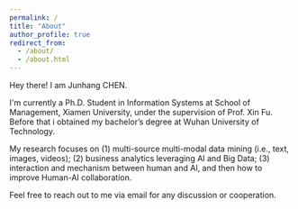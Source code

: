 ```yaml
---
permalink: /
title: "About"
author_profile: true
redirect_from: 
  - /about/
  - /about.html
---
```

Hey there! I am Junhang CHEN.

I'm currently a Ph.D. Student in Information Systems at School of Management, Xiamen University, under the supervision of Prof. Xin Fu. Before that i obtained my bachelor’s degree at Wuhan University of Technology.

My research focuses on (1) multi-source multi-modal data mining (i.e., text, images, videos); (2) business analytics leveraging AI and Big Data; (3) interaction and mechanism between human and AI, and then how to improve Human-AI collaboration.

Feel free to reach out to me via email for any discussion or cooperation.